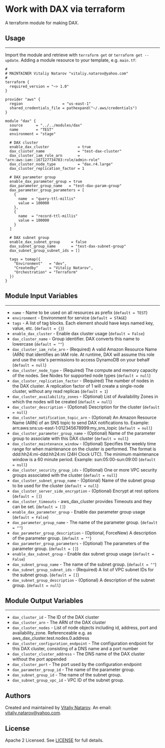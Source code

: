 # Work with DAX via terraform

A terraform module for making DAX.


## Usage
----------------------
Import the module and retrieve with ```terraform get``` or ```terraform get --update```. Adding a module resource to your template, e.g. `main.tf`:

```
#
# MAINTAINER Vitaliy Natarov "vitaliy.natarov@yahoo.com"
#
terraform {
  required_version = "~> 1.0"
}

provider "aws" {
  region                  = "us-east-1"
  shared_credentials_file = pathexpand("~/.aws/credentials")
}

module "dax" {
  source      = "../../modules/dax"
  name        = "TEST"
  environment = "stage"

  # DAX cluster
  enable_dax_cluster             = true
  dax_cluster_name               = "test-dax-cluster"
  dax_cluster_iam_role_arn       = "arn:aws:iam::167127734783:role/admin-role"
  dax_cluster_node_type          = "dax.r4.large"
  dax_cluster_replication_factor = 1

  # DAX parameter group
  enable_dax_parameter_group = true
  dax_parameter_group_name   = "test-dax-param-group"
  dax_parameter_group_parameters = [
    {
      name  = "query-ttl-millis"
      value = 100000
    },
    {
      name  = "record-ttl-millis"
      value = 100000
    }
  ]

  # DAX subnet group
  enable_dax_subnet_group     = false
  dax_subnet_group_name       = "test-dax-subnet-group"
  dax_subnet_group_subnet_ids = []

  tags = tomap({
    "Environment"   = "dev",
    "Createdby"     = "Vitaliy Natarov",
    "Orchestration" = "Terraform"
  })
}
```

## Module Input Variables
----------------------
- `name` - Name to be used on all resources as prefix (`default = TEST`)
- `environment` - Environment for service (`default = STAGE`)
- `tags` - A list of tag blocks. Each element should have keys named key, value, etc. (`default = {}`)
- `enable_dax_cluster` - Enable dax cluster usage (`default = False`)
- `dax_cluster_name` - Group identifier. DAX converts this name to lowercase (`default = ""`)
- `dax_cluster_iam_role_arn` - (Required) A valid Amazon Resource Name (ARN) that identifies an IAM role. At runtime, DAX will assume this role and use the role's permissions to access DynamoDB on your behalf (`default = null`)
- `dax_cluster_node_type` - (Required) The compute and memory capacity of the nodes. See Nodes for supported node types (`default = null`)
- `dax_cluster_replication_factor` - (Required) The number of nodes in the DAX cluster. A replication factor of 1 will create a single-node cluster, without any read replicas (`default = 1`)
- `dax_cluster_availability_zones` - (Optional) List of Availability Zones in which the nodes will be created (`default = null`)
- `dax_cluster_description` - (Optional) Description for the cluster (`default = null`)
- `dax_cluster_notification_topic_arn` - (Optional) An Amazon Resource Name (ARN) of an SNS topic to send DAX notifications to. Example: arn:aws:sns:us-east-1:012345678999:my_sns_topic (`default = null`)
- `dax_cluster_parameter_group_name` - (Optional) Name of the parameter group to associate with this DAX cluster (`default = null`)
- `dax_cluster_maintenance_window` - (Optional) Specifies the weekly time range for when maintenance on the cluster is performed. The format is ddd:hh24:mi-ddd:hh24:mi (24H Clock UTC). The minimum maintenance window is a 60 minute period. Example: sun:05:00-sun:09:00 (`default = null`)
- `dax_cluster_security_group_ids` - (Optional) One or more VPC security groups associated with the cluster (`default = null`)
- `dax_cluster_subnet_group_name` - (Optional) Name of the subnet group to be used for the cluster (`default = null`)
- `dax_cluster_server_side_encryption` - (Optional) Encrypt at rest options (`default = []`)
- `dax_cluster_timeouts` - aws_dax_cluster provides Timeouts and they can be set. (`default = []`)
- `enable_dax_parameter_group` - Enable dax parameter group usage (`default = False`)
- `dax_parameter_group_name` - The name of the parameter group. (`default = ""`)
- `dax_parameter_group_description` - (Optional, ForceNew) A description of the parameter group. (`default = ""`)
- `dax_parameter_group_parameters` - (Optional) The parameters of the parameter group. (`default = []`)
- `enable_dax_subnet_group` - Enable dax subnet group usage (`default = False`)
- `dax_subnet_group_name` - The name of the subnet group. (`default = ""`)
- `dax_subnet_group_subnet_ids` - (Required) A list of VPC subnet IDs for the subnet group. (`default = []`)
- `dax_subnet_group_description` - (Optional) A description of the subnet group. (`default = null`)

## Module Output Variables
----------------------
- `dax_cluster_id` - The ID of the DAX cluster
- `dax_cluster_arn` - The ARN of the DAX cluster
- `dax_cluster_nodes` - List of node objects including id, address, port and availability_zone. Referenceable e.g. as aws_dax_cluster.test.nodes.0.address
- `dax_cluster_configuration_endpoint` - The configuration endpoint for this DAX cluster, consisting of a DNS name and a port number
- `dax_cluster_cluster_address` - The DNS name of the DAX cluster without the port appended
- `dax_cluster_port` - The port used by the configuration endpoint
- `dax_parameter_group_id` - The name of the parameter group.
- `dax_subnet_group_id` - The name of the subnet group.
- `dax_subnet_group_vpc_id` - VPC ID of the subnet group.


## Authors

Created and maintained by [Vitaliy Natarov](https://github.com/SebastianUA). An email: [vitaliy.natarov@yahoo.com](vitaliy.natarov@yahoo.com).

## License

Apache 2 Licensed. See [LICENSE](https://github.com/SebastianUA/terraform/blob/master/LICENSE) for full details.
